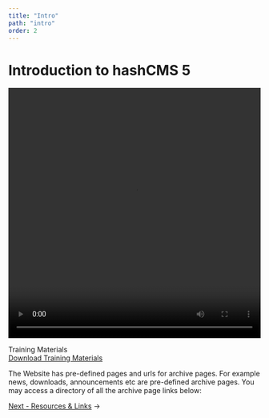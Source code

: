 ```yaml
---
title: "Intro"
path: "intro"
order: 2
---
```


# Introduction to hashCMS 5

 <video width="100%" height="500" controls>
  <source src="https://hash-media.s3.ap-southeast-1.amazonaws.com/training_videos/hashcms5/council_websites/local_council/introduction_local_council.mp4" type="video/mp4">
</video> 

Training Materials </br>
[Download Training Materials](https://hash-media.s3.ap-southeast-1.amazonaws.com/localcouncil_trainings/Training+Materials.zip "Download Training Materials")

The Website has pre-defined pages and urls for archive pages. For example news, downloads, announcements etc are pre-defined archive pages. You may access a directory of all the archive page links below:

[Next - Resources & Links](resources.md) ->